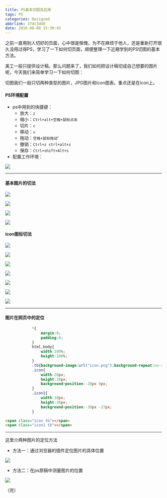 ```yaml
---
title: PS基本切图及应用
tags: PS
categories: Designed
abbrlink: 374c3d40
date: 2016-08-08 15:30:43
---
```


之前一直用别人切好的页面，心中很是惭愧，为不在麻烦于他人，还是重新打开很久没用过得PS，学习了一下如何切页面，顺便整理一下近期学到的PS切图的基本方法。

美工一般只提供设计稿，那么问题来了，我们如何把设计稿切成自己想要的图片呢，今天我们来简单学习一下如何切图：
<!--more-->
切图我们一般只切两种类型的图片，JPG图片和icon图表。重点还是在icon上。 

#### PS环境配置

- ps中用到的快捷键：
  - 放大：`z`
  - 缩小：`Ctrl+alt+空格+鼠标点击`
  - 切片：`c`
  - 移动：`v`
  - 拖动：`空格+鼠标拖动`'
  - 撤销：`Ctrl+z ctrl+alt+z`
  - 保存：`Ctrl+shift+Alt+s`
- 配置工作环境：

![](http://7xq6al.com1.z0.glb.clouddn.com/ps1.png)

---

#### 基本图片的切法

![](http://7xq6al.com1.z0.glb.clouddn.com/ps2.png)

![](http://7xq6al.com1.z0.glb.clouddn.com/ps3.png)

![](http://7xq6al.com1.z0.glb.clouddn.com/ps4.png)

![](http://7xq6al.com1.z0.glb.clouddn.com/ps5.png)

#### icon图标切法


![](http://7xq6al.com1.z0.glb.clouddn.com/ps6.png)

![](http://7xq6al.com1.z0.glb.clouddn.com/ps7.png)

![](http://7xq6al.com1.z0.glb.clouddn.com/ps8.png)

![](http://7xq6al.com1.z0.glb.clouddn.com/ps9.png)

![](http://7xq6al.com1.z0.glb.clouddn.com/ps10.png)

![](http://7xq6al.com1.z0.glb.clouddn.com/ps11.png)

![](http://7xq6al.com1.z0.glb.clouddn.com/ps12.png)

---

#### 图片在网页中的定位

```css
			*{
				margin:0;
				padding:0;
			}
			html,body{
				width:100%;
				height:100%;
			}
			.tb{background-image:url("icon.png");background-repeat:no-repeat;display:block;}
			.icon{
				width:28px;
				height:28px;
				background-position:-28px 0px;
			}
			.icon1{
				width:38px;
				height:38px;
				background-position:-39px -27px;
			}
 ```
 
 ```html
 <span class="icon tb"></span>	
<span class="icon1 tb"></span>
```

---


这里介两种图片的定位方法

- 方法一：通过浏览器的插件定位图片的具体位置

![](http://7xq6al.com1.z0.glb.clouddn.com/ps13.png)

- 方法二：在ps原稿中测量图片的位置

![](http://7xq6al.com1.z0.glb.clouddn.com/ps14.png)


（完）



